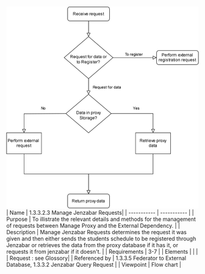 ![1.3.3.2.3 Manage Jenzabar Requests](Storage/TeamOneFiles/1.3.3.2.3%20Manage%20Jenzabar%20Requests%20flowchart.drawio.svg)
<br>
| Name | 1.3.3.2.3 Manage Jenzabar Requests|
| ----------- | ----------- |
| Purpose | To illistrate the relevant details and methods for the management of requests between Manage Proxy and the External Dependency.  |
| Description | Manage Jenzabar Requests determines the request it was given and then either sends the students schedule to be registered through Jenzabar or retrieves the data from the proxy database if it has it, or requests it from jenzabar if it doesn't.  |
| Requirements | 3-7 |
| Elements |  |
|  | Request : see Glossory|
| Referenced by | 1.3.3.5 Federator to External Database, 1.3.3.2 Jenzabar Query Request  |
| Viewpoint | Flow chart |